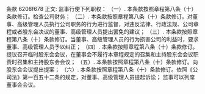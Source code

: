 条款 6208f678 正文:
 监事行使下列职权：
（一）. 本条款按照章程第八条（十）条款修订。检查公司财务；
（二）. 本条款按照章程第八条（十）条款修订。对董事、高级管理人员执行公司职务的行为进行监督，对违反法律、行政法规、公司章程或者股东会决议的董事、高级管理人员提出罢免的建议；
（三）. 本条款按照章程第八条（十）条款修订。当董事、高级管理人员的行为损害公司的利益时，要求董事、高级管理人员予以纠正；
（四）. 本条款按照章程第八条（十）条款修订。提议召开临时股东会会议，在董事会不履行本章程规定的召集和主持股东会会议职责时召集和主持股东会会议；
（五）. 本条款按照章程第八条（十）条款修订。向股东会会议提出提案；
（六）. 本条款按照章程第八条（十）条款修订。依照《公司法》第一百五十二条的规定，对董事、高级管理人员提起诉讼； 
 监事可以列席董事会会议。
